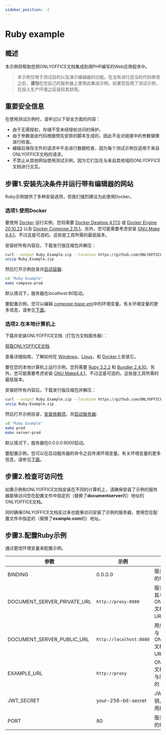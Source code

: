 ```yaml
---
sidebar_position: -2
---
```


# Ruby example

## 概述

本示例将帮助您把ONLYOFFICE文档集成到用PHP编写的Web应用程序中。

> 本示例仅用于测试目的以及演示编辑器的功能。在没有进行适当的代码修改之前，**请勿**在您自己的服务器上使用此集成示例。如果您启用了测试示例，在投入生产环境之前请将其禁用。

## 重要安全信息

在使用测试示例时，请牢记以下安全方面的内容：

- 由于无需授权，存储不受未经授权访问的保护。
- 由于参数是由代码根据预先安排的脚本生成的，因此不会对链接中的参数替换进行检查。
- 编辑后保存文件的请求中不会进行数据检查，因为每个测试示例仅适用于来自ONLYOFFICE文档的请求。
- 不禁止从其他网站使用测试示例，因为它们旨在与来自其他域的ONLYOFFICE文档进行交互。

## 步骤1.安装先决条件并运行带有编辑器的网站

Ruby示例提供了多种安装选项，但我们强烈建议为此使用Docker。

### 选项1.使用Docker

要使用 [Docker](https://www.docker.com/) 运行实例，您将需要 [Docker Desktop 4.17.0](https://docs.docker.com/desktop/) 或 [Docker Engine 20.10.23](https://docs.docker.com/engine/) 以及 [Docker Compose 2.15.1](https://docs.docker.com/compose/)。另外，您可能需要考虑安装 [GNU Make 4.4.1](https://www.gnu.org/software/make/)，不过这是可选的。这些是工具所需的最低版本。

安装好所有内容后，下载发行版压缩包并解压：

``` sh
curl --output Ruby.Example.zip --location https://github.com/ONLYOFFICE/document-server-integration/releases/latest/download/Ruby.Example.zip
unzip Ruby.Example.zip
```

然后打开示例目录并[启动容器](https://github.com/ONLYOFFICE/document-server-integration/blob/eaa06d1919ee92b72c945e14aa8d96871dd26879/web/documentserver-example/ruby/Makefile#L46):

``` sh
cd "Ruby Example"
make compose-prod
```

默认情况下，服务器在*localhost:80*启动。

要配置示例，您可以编辑 [compose-base.yml](https://github.com/ONLYOFFICE/document-server-integration/blob/eaa06d1919ee92b72c945e14aa8d96871dd26879/web/documentserver-example/ruby/compose-base.yml)中的环境变量。有关环境变量的更多信息，请参见[下面](#step-3-configure-the-ruby-example)。

### 选项2.在本地计算机上

下载并安装ONLYOFFICE文档（打包为文档服务器）：

[获取ONLYOFFICE文档](https://www.onlyoffice.com/download-docs.aspx?from=api#docs-developer)

查看详细指南，了解如何在 [Windows](https://helpcenter.onlyoffice.com/installation/docs-developer-install-windows.aspx?from=api_php_example)，[Linux](https://helpcenter.onlyoffice.com/installation/docs-developer-install-ubuntu.aspx?from=api_php_example)，和 [Docker](https://helpcenter.onlyoffice.com/installation/docs-developer-install-docker.aspx?from=api_php_example)上安装它。

要在您的本地计算机上运行示例，您将需要 [Ruby 3.2.2](https://www.ruby-lang.org/en/) 和 [Bundler 2.4.10](https://bundler.io/)。另外，您可能需要考虑安装 [GNU Make4.4.1](https://www.gnu.org/software/make/)，不过这是可选的。这些是工具所需的最低版本。

安装好所有内容后，下载发行版压缩包并解压：

``` sh
curl --output Ruby.Example.zip --location https://github.com/ONLYOFFICE/document-server-integration/releases/latest/download/Ruby.Example.zip
unzip Ruby.Example.zip
```

然后打开示例目录，[安装依赖项](https://github.com/ONLYOFFICE/document-server-integration/blob/eaa06d1919ee92b72c945e14aa8d96871dd26879/web/documentserver-example/ruby/Makefile#L33)，并[启动服务器](https://github.com/ONLYOFFICE/document-server-integration/blob/eaa06d1919ee92b72c945e14aa8d96871dd26879/web/documentserver-example/ruby/Makefile#L42):

``` sh
cd "Ruby Example"
make prod
make server-prod
```

默认情况下，服务器在*0.0.0.0:9000*启动。

要配置示例，您可以在启动服务器的命令之前传递环境变量。有关环境变量的更多信息，请参见[下面](#step-3-configure-the-ruby-example)。

## 步骤2.检查可访问性

如果示例和ONLYOFFICE文档安装在不同的计算机上，请确保安装了示例的服务器能够访问您在配置文件中指定的（替换了**documentserver**的）地址的ONLYOFFICE文档。

同时确保ONLYOFFICE文档反过来也能够访问安装了示例的服务器，使用您在配置文件中指定的（替换了**example.com**的）地址。

## 步骤3.配置Ruby示例

通过更改环境变量来配置示例。

| 参数                      | 示例                 | 描述                                                             |
| ------------------------------ | ----------------------- | ----------------------------------------------------------------------- |
| BINDING                        | 0.0.0.0                 | 服务器应启动的地址。                                        |
| DOCUMENT\_SERVER\_PRIVATE\_URL | `http://proxy:8080`     | 服务器将通过其与 ONLYOFFICE 文档通信的 URL。                             |
| DOCUMENT\_SERVER\_PUBLIC\_URL  | `http://localhost:8080` | 用户将通过其与 ONLYOFFICE 文档通信的 URL。                               |
| EXAMPLE\_URL                   | `http://proxy`          | ONLYOFFICE 文档将通过其与服务器通信的 URL。                               |
| JWT\_SECRET                    | your-256-bit-secret     | JWT 授权密钥。留空以禁用授权。                                          |
| PORT                           | 80                      | 服务器应运行的端口。                                              |
